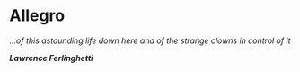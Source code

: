 Allegro
=======



_...of this astounding life down here_
_and of the strange clowns in control of it_

_**Lawrence Ferlinghetti**_
